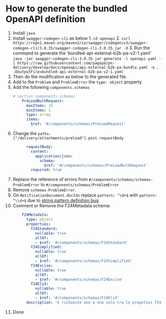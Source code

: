 # How to generate the bundled OpenAPI definition

1. Install `java`
2. Install `swagger-codegen-cli` as below
    1. 
        ```
        cd openapi
        ```
    2. 
        ```
          curl https://repo1.maven.org/maven2/io/swagger/codegen/v3/swagger-codegen-cli/3.0.35/swagger-codegen-cli-3.0.35.jar -O
        ```
    3.  Run the command to generate the 'bundled-api-external-b2b-pa-v2-1.yaml'
          ```
          java -jar swagger-codegen-cli-3.0.35.jar generate -l openapi-yaml -i https://raw.githubusercontent.com/pagopa/pn-delivery/develop/docs/openapi/api-external-b2b-pa-bundle.yaml -o . -DoutputFile=bundled-api-external-b2b-pa-v2-1.yaml
          ```
3. Then do the modification as below to the generated file.
4. Add to the `Problem` and `ProblemError` the `type: object` property
5. Add the following `components.schemas`
    ``` yaml
    # section components.schemas
        PreLoadBulkRequest:
          maxItems: 15
          minItems: 1
          type: array
          items:
            $ref: '#/components/schemas/PreLoadRequest'
    ```
6. Change the `paths.["/delivery/attachments/preload"].post.requestBody`
    ``` yaml
          requestBody:
            content:
              application/json:
                schema:
                  $ref: '#/components/schemas/PreLoadBulkRequest'
            required: true
    ```
7. Replace the reference of errors from `#/components/schemas/schemas-ProblemError` to `#/components/schemas/ProblemError`
8. Remove `schemas-ProblemError`.
9. On `NotificationDocument.docIdx` replace `pattern: ^\d+$` with `pattern: ^\\d+$` due to [string pattern definition bug](https://github.com/pagopa/openapi-codegen-ts/tree/v13.0.1#about-string-pattern-definition).
10. Comment or Remove the F24Metadata schema:
    ``` yaml
        F24Metadata:
          type: object
          properties:
            f24Standard:
              nullable: true
              allOf:
              - $ref: '#/components/schemas/F24Standard'
            f24Simplified:
              nullable: true
              allOf:
              - $ref: '#/components/schemas/F24Simplified'
            f24Excise:
              nullable: true
              allOf:
              - $ref: '#/components/schemas/F24Excise'
            f24Elid:
              nullable: true
              allOf:
              - $ref: '#/components/schemas/F24Elid'
          description: "è richiesto uno e uno solo tra le propeties f24Standard, f24Simplified, f24Excise, f24Elid"
    ```
11. Done